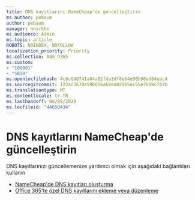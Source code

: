 ```yaml
---
title: DNS kayıtlarını NameCheap'de güncelleştirin
ms.author: pebaum
author: pebaum
manager: mnirkhe
ms.audience: Admin
ms.topic: article
ROBOTS: NOINDEX, NOFOLLOW
localization_priority: Priority
ms.collection: Adm_O365
ms.custom:
- "100001"
- "5810"
ms.openlocfilehash: 4c6c640741a04a02fda3df8e64e90b98ad84eac4
ms.sourcegitcommit: 122ac3670a59b056ab2ea82165ec55e7b19c747b
ms.translationtype: MT
ms.contentlocale: tr-TR
ms.lasthandoff: 06/08/2020
ms.locfileid: "44650434"
---
```

# <a name="update-dns-records-at-namecheap"></a>DNS kayıtlarını NameCheap'de güncelleştirin

DNS kayıtlarınızı güncellemenize yardımcı olmak için aşağıdaki bağlantıları kullanın

- [NameCheap'de DNS kayıtları oluşturma](https://docs.microsoft.com/microsoft-365/admin/dns/create-dns-records-at-namecheap?view=o365-worldwide)
- [Office 365'te özel DNS kayıtlarını ekleme veya düzenleme](https://docs.microsoft.com/microsoft-365/admin/setup/add-domain#add-or-edit-custom-dns-records)